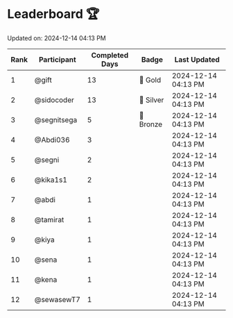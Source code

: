 # Leaderboard 🏆

Updated on: 2024-12-14 04:13 PM

| Rank | Participant       | Completed Days | Badge      | Last Updated         |
|------|-------------------|----------------|------------|----------------------|
| 1    | @gift             | 13             | 🏅 Gold     | 2024-12-14 04:13 PM |
| 2    | @sidocoder        | 13             | 🥈 Silver   | 2024-12-14 04:13 PM |
| 3    | @segnitsega       | 5              | 🥉 Bronze   | 2024-12-14 04:13 PM |
| 4    | @Abdi036          | 3              |            | 2024-12-14 04:13 PM |
| 5    | @segni            | 2              |            | 2024-12-14 04:13 PM |
| 6    | @kika1s1          | 2              |            | 2024-12-14 04:13 PM |
| 7    | @abdi             | 1              |            | 2024-12-14 04:13 PM |
| 8    | @tamirat          | 1              |            | 2024-12-14 04:13 PM |
| 9    | @kiya             | 1              |            | 2024-12-14 04:13 PM |
| 10   | @sena             | 1              |            | 2024-12-14 04:13 PM |
| 11   | @kena             | 1              |            | 2024-12-14 04:13 PM |
| 12   | @sewasewT7        | 1              |            | 2024-12-14 04:13 PM |
